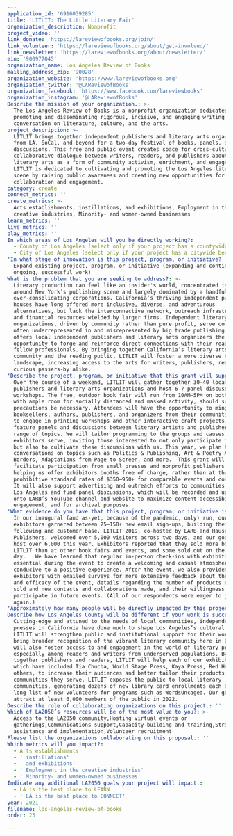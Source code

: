 ```yaml
---
application_id: '6916039285'
title: 'LITLIT: The Little Literary Fair'
organization_description: Nonprofit
project_video: ''
link_donate: 'https://lareviewofbooks.org/join/'
link_volunteer: 'https://lareviewofbooks.org/about/get-involved/'
link_newsletter: 'https://lareviewofbooks.org/about/newsletter/'
ein: '900977045'
organization_name: Los Angeles Review of Books
mailing_address_zip: '90028'
organization_website: 'https://www.lareviewofbooks.org'
organization_twitter: '@LAReviewofBooks'
organization_facebook: 'https://www.facebook.com/lareviewbooks'
organization_instagram: '@LAReviewofBooks'
Describe the mission of your organization.: >-
  The Los Angeles Review of Books is a nonprofit organization dedicated to
  promoting and disseminating rigorous, incisive, and engaging writing and
  conversation on literature, culture, and the arts.
project_description: >-
  LITLIT brings together independent publishers and literary arts organizations
  from LA, SoCal, and beyond for a two-day festival of books, panels, and
  discussions. This free and public event creates space for cross-cultural and
  collaborative dialogue between writers, readers, and publishers about the
  literary arts as a form of community activism, enrichment, and engagement.
  LITLIT is dedicated to cultivating and promoting the Los Angeles literary
  scene by raising public awareness and creating new opportunities for
  collaboration and engagement.
category: create
connect_metrics: ''
create_metrics: >-
  Arts establishments, instillations, and exhibitions, Employment in the
  creative industries, Minority- and women-owned businesses
learn_metrics: ''
live_metrics: ''
play_metrics: ''
In which areas of Los Angeles will you be directly working?:
  - County of Los Angeles (select only if your project has a countywide benefit)
  - City of Los Angeles (select only if your project has a citywide benefit)
'In what stage of innovation is this project, program, or initiative?': >-
  Expand existing project, program, or initiative (expanding and continuing
  ongoing, successful work)
What is the problem that you are seeking to address?: >-
  Literary production can feel like an insider's world, concentrated in and
  around New York’s publishing scene and largely dominated by a handful of
  ever-consolidating corporations. California’s thriving independent publishing
  houses have long offered more inclusive, diverse, and adventurous
  alternatives, but lack the interconnective network, outreach infrastructure,
  and financial resources wielded by larger firms. Independent literary arts
  organizations, driven by community rather than pure profit, serve communities
  often underrepresented in and misrepresented by big trade publishing. LITLIT
  offers local independent publishers and literary arts organizers the
  opportunity to forge and reinforce direct connections with their readers and
  fellow professionals. By bringing together California’s literary arts
  community and the reading public, LITLIT will foster a more diverse cultural
  landscape, increasing access to the arts for writers, publishers, readers, and
  curious passers-by alike.
'Describe the project, program, or initiative that this grant will support to address the problem identified.': >-
  Over the course of a weekend, LITLIT will gather together 30-40 local
  publishers and literary arts organizations and host 6–7 panel discussions and
  workshops. The free, outdoor book fair will run from 10AM–5PM on both days,
  with ample room for socially distanced and masked activity, should such
  precautions be necessary. Attendees will have the opportunity to mingle with
  booksellers, authors, publishers, and organizers from their communities, and
  to engage in printing workshops and other interactive craft projects. We will
  feature panels and discussions between literary artists and publishers on a
  range of topics. We will tailor programming to the groups and causes our
  exhibitors serve, inviting those interested to not only participate in panels,
  but also to cultivate these discussions with us. This year, we plan to feature
  conversations on topics such as Politics & Publishing, Art & Poetry Across
  Borders, Adaptations from Page to Screen, and more.  This grant will
  facilitate participation from small presses and nonprofit publishers by
  helping us offer exhibitors booths free of charge, rather than at the often
  prohibitive standard rates of $350–950+ for comparable events and conferences.
  It will also support advertising and outreach efforts to communities all over
  Los Angeles and fund panel discussions, which will be recorded and uploaded
  onto LARB’s YouTube channel and website to maximize content accessibility and
  engagement, and for archival purposes. 
'What evidence do you have that this project, program, or initiative is or will be successful, and how will you define and measure success?': >-
  In our inaugural (and as-yet, because of the pandemic, only) run, our
  exhibitors garnered between 25–150+ new email sign-ups, building their
  following and customer base. LITLIT 2019, co-hosted by LARB and Hauser & Wirth
  Publishers, welcomed over 5,000 visitors across two days, and our goal is to
  host over 6,000 this year. Exhibitors reported that they sold more books at
  LITLIT than at other book fairs and events, and some sold out on the first
  day.   We have learned that regular in-person check-ins with exhibitors are
  essential during the event to create a welcoming and casual atmosphere
  conducive to a positive experience. After the event, we also provided
  exhibitors with emailed surveys for more extensive feedback about the quality
  and efficacy of the event, details regarding the number of products exhibitors
  sold and new contacts and collaborations made, and their willingness to
  participate in future events. (All of our respondents were eager to join us
  again.)
'Approximately how many people will be directly impacted by this project, program, or initiative?': '40'
Describe how Los Angeles County will be different if your work is successful.: >-
  Cutting-edge and attuned to the needs of local communities, independent
  presses in California have done much to shape Los Angeles’s cultural identity.
  LITLIT will strengthen public and institutional support for their work and
  bring broader recognition of the vibrant literary community here in LA. It
  will also foster access to and engagement in the world of literary production,
  especially among readers and writers from underserved populations. By bringing
  together publishers and readers, LITLIT will help each of our exhibitors,
  which have included Tia Chucha, World Stage Press, Kaya Press, Red Hen, and
  others, to increase their audiences and better tailor their products to the
  communities they serve. LITLIT exposes the public to local literary
  communities, generating dozens of new library card enrollments each day and a
  long list of new volunteers for programs such as WordsUncaged. Our goal is to
  attract at least 6,000 members of the public in 2022. 
Describe the role of collaborating organizations on this project.: ''
Which of LA2050’s resources will be of the most value to you?: >-
  Access to the LA2050 community,Hosting virtual events or
  gatherings,Communications support,Capacity-building and training,Strategy
  assistance and implementation,Volunteer recruitment
Please list the organizations collaborating on this proposal.: ''
Which metrics will you impact?:
  - Arts establishments
  - ' instillations'
  - ' and exhibitions'
  - ' Employment in the creative industries'
  - ' Minority- and women-owned businesses'
Indicate any additional LA2050 goals your project will impact.:
  - LA is the best place to LEARN
  - ' LA is the best place to CONNECT'
year: 2021
filename: los-angeles-review-of-books
order: 25

---
```

